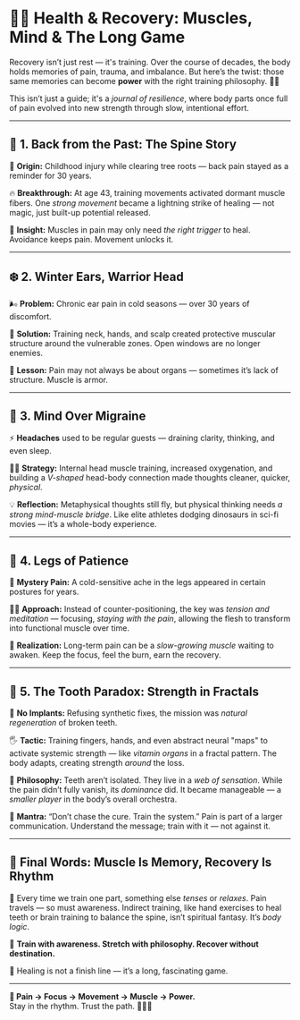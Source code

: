 # 🏋️‍♂️ Health & Recovery: Muscles, Mind & The Long Game

Recovery isn’t just rest — it's training. Over the course of decades, the body holds memories of pain, trauma, and imbalance. But here’s the twist: those same memories can become **power** with the right training philosophy. 💪🌀

This isn’t just a guide; it's a *journal of resilience*, where body parts once full of pain evolved into new strength through slow, intentional effort.

---

## 🔄 1. Back from the Past: The Spine Story

🧱 **Origin:** Childhood injury while clearing tree roots — back pain stayed as a reminder for 30 years.

🔥 **Breakthrough:** At age 43, training movements activated dormant muscle fibers. One *strong movement* became a lightning strike of healing — not magic, just built-up potential released.

🎯 **Insight:** Muscles in pain may only need *the right trigger* to heal. Avoidance keeps pain. Movement unlocks it.

---

## ❄️ 2. Winter Ears, Warrior Head

🌬️ **Problem:** Chronic ear pain in cold seasons — over 30 years of discomfort.

🥊 **Solution:** Training neck, hands, and scalp created protective muscular structure around the vulnerable zones. Open windows are no longer enemies.

🧩 **Lesson:** Pain may not always be about organs — sometimes it’s lack of structure. Muscle is armor.

---

## 🧠 3. Mind Over Migraine

⚡ **Headaches** used to be regular guests — draining clarity, thinking, and even sleep.

🏃‍♂️ **Strategy:** Internal head muscle training, increased oxygenation, and building a *V-shaped* head-body connection made thoughts cleaner, quicker, *physical*.

💡 **Reflection:** Metaphysical thoughts still fly, but physical thinking needs *a strong mind-muscle bridge*. Like elite athletes dodging dinosaurs in sci-fi movies — it’s a whole-body experience.

---

## 🦵 4. Legs of Patience

🥶 **Mystery Pain:** A cold-sensitive ache in the legs appeared in certain postures for years.

🧘‍♂️ **Approach:** Instead of counter-positioning, the key was *tension and meditation* — focusing, *staying with the pain*, allowing the flesh to transform into functional muscle over time.

🔄 **Realization:** Long-term pain can be a *slow-growing muscle* waiting to awaken. Keep the focus, feel the burn, earn the recovery.

---

## 🦷 5. The Tooth Paradox: Strength in Fractals

🚫 **No Implants:** Refusing synthetic fixes, the mission was *natural regeneration* of broken teeth.

🖐️ **Tactic:** Training fingers, hands, and even abstract neural "maps" to activate systemic strength — like *vitamin organs* in a fractal pattern. The body adapts, creating strength *around* the loss.

🌌 **Philosophy:** Teeth aren’t isolated. They live in a *web of sensation*. While the pain didn’t fully vanish, its *dominance* did. It became manageable — a *smaller player* in the body’s overall orchestra.

🧠 **Mantra:** “Don’t chase the cure. Train the system.” Pain is part of a larger communication. Understand the message; train with it — not against it.

---

## 🔁 Final Words: Muscle Is Memory, Recovery Is Rhythm

🎯 Every time we train one part, something else *tenses* or *relaxes*. Pain travels — so must awareness. Indirect training, like hand exercises to heal teeth or brain training to balance the spine, isn’t spiritual fantasy. It’s *body logic*.

🧭 **Train with awareness. Stretch with philosophy. Recover without destination.**

🏅 Healing is not a finish line — it’s a long, fascinating game.

---

**🔁 Pain → Focus → Movement → Muscle → Power.**  
Stay in the rhythm. Trust the path. 🧘‍♂️🔥
